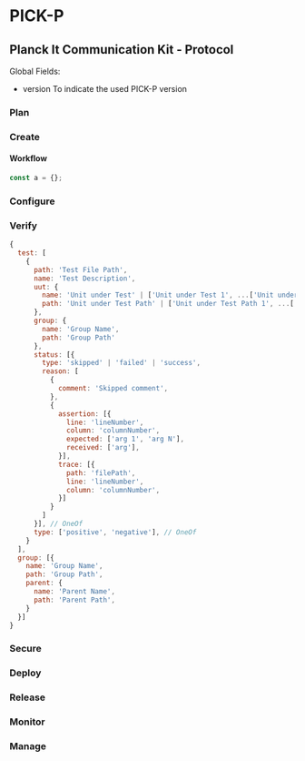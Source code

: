 # PICK-P

## Planck It Communication Kit - Protocol

Global Fields:

- version
  To indicate the used PICK-P version

### Plan

### Create

#### Workflow

```javascript
const a = {};
```

### Configure

### Verify

```javascript
{
  test: [
    {
      path: 'Test File Path',
      name: 'Test Description',
      uut: {
        name: 'Unit under Test' | ['Unit under Test 1', ...['Unit under Test N']],
        path: 'Unit under Test Path' | ['Unit under Test Path 1', ...['Unit under Test Path N']]
      },
      group: {
        name: 'Group Name',
        path: 'Group Path'
      },
      status: [{
        type: 'skipped' | 'failed' | 'success',
        reason: [
          {
            comment: 'Skipped comment',
          },
          {
            assertion: [{
              line: 'lineNumber',
              column: 'columnNumber',
              expected: ['arg 1', 'arg N'],
              received: ['arg'],
            }],
            trace: [{
              path: 'filePath',
              line: 'lineNumber',
              column: 'columnNumber',
            }]
          }
        ]
      }], // OneOf
      type: ['positive', 'negative'], // OneOf
    }
  ],
  group: [{
    name: 'Group Name',
    path: 'Group Path',
    parent: {
      name: 'Parent Name',
      path: 'Parent Path',
    }
  }]
}
```

### Secure

### Deploy

### Release

### Monitor

### Manage
